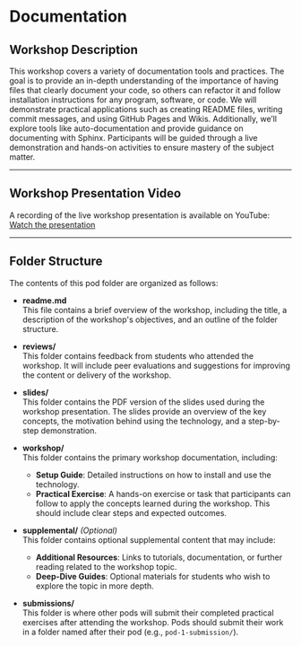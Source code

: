 # Documentation

## Workshop Description

This workshop covers a variety of documentation tools and practices. The goal is to provide an in-depth understanding of the importance of having files that clearly document your code, so others can refactor it and follow installation instructions for any program, software, or code. We will demonstrate practical applications such as creating README files, writing commit messages, and using GitHub Pages and Wikis. Additionally, we’ll explore tools like auto-documentation and provide guidance on documenting with Sphinx. Participants will be guided through a live demonstration and hands-on activities to ensure mastery of the subject matter.

---

## Workshop Presentation Video

A recording of the live workshop presentation is available on YouTube:  
[Watch the presentation](https://youtu.be/t0Ffknswjc4?si=Rsaib1GrB8kXgq6p)  

---

## Folder Structure

The contents of this pod folder are organized as follows:

- **readme.md**  
  This file contains a brief overview of the workshop, including the title, a description of the workshop's objectives, and an outline of the folder structure.

- **reviews/**  
  This folder contains feedback from students who attended the workshop. It will include peer evaluations and suggestions for improving the content or delivery of the workshop.

- **slides/**  
  This folder contains the PDF version of the slides used during the workshop presentation. The slides provide an overview of the key concepts, the motivation behind using the technology, and a step-by-step demonstration.

- **workshop/**  
  This folder contains the primary workshop documentation, including:
  - **Setup Guide**: Detailed instructions on how to install and use the technology.
  - **Practical Exercise**: A hands-on exercise or task that participants can follow to apply the concepts learned during the workshop. This should include clear steps and expected outcomes.

- **supplemental/** *(Optional)*  
  This folder contains optional supplemental content that may include:
  - **Additional Resources**: Links to tutorials, documentation, or further reading related to the workshop topic.
  - **Deep-Dive Guides**: Optional materials for students who wish to explore the topic in more depth.

- **submissions/**  
  This folder is where other pods will submit their completed practical exercises after attending the workshop. Pods should submit their work in a folder named after their pod (e.g., `pod-1-submission/`).

